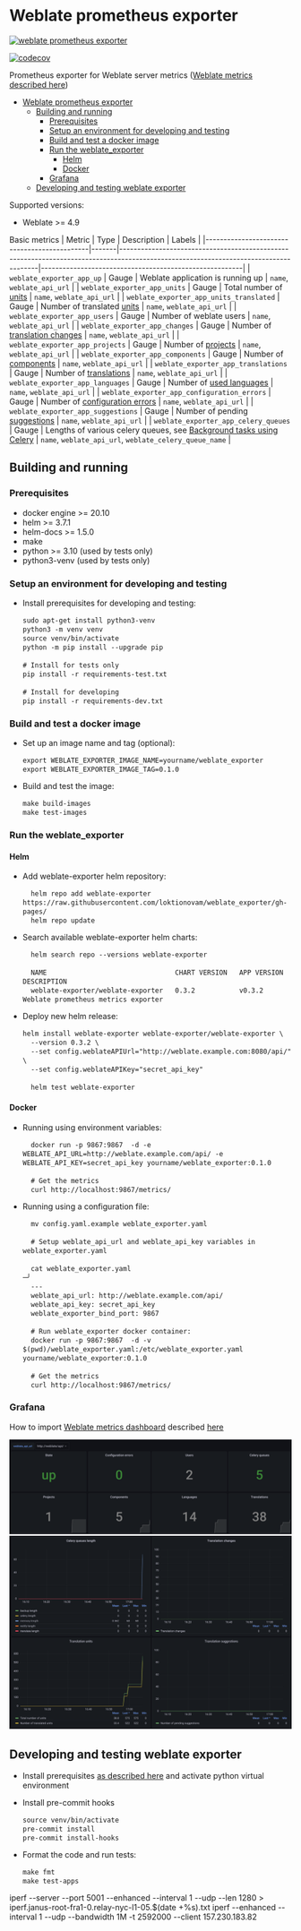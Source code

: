 # Weblate prometheus exporter

[![weblate prometheus exporter](https://github.com/loktionovam/weblate_exporter/actions/workflows/ci.yml/badge.svg)](https://github.com/loktionovam/weblate_exporter/actions/workflows/ci.yml)

[![codecov](https://codecov.io/gh/loktionovam/weblate_exporter/branch/main/graph/badge.svg?token=3OWCAKRWEA)](https://codecov.io/gh/loktionovam/weblate_exporter)

Prometheus exporter for Weblate server metrics ([Weblate metrics described here](https://docs.weblate.org/en/latest/api.html))

* [Weblate prometheus exporter](#weblate-prometheus-exporter)
  * [Building and running](#building-and-running)
    * [Prerequisites](#prerequisites)
    * [Setup an environment for developing and testing](#setup-an-environment-for-developing-and-testing)
    * [Build and test a docker image](#build-and-test-a-docker-image)
    * [Run the weblate_exporter](#run-the-weblate_exporter)
      * [Helm](#helm)
      * [Docker](#docker)
    * [Grafana](#grafana)
  * [Developing and testing weblate exporter](#developing-and-testing-weblate-exporter)

Supported versions:

* Weblate >= 4.9

Basic metrics
| Metric                                      | Type  | Description                                                                                                                         | Labels                                                 |
|---------------------------------------------|-------|-------------------------------------------------------------------------------------------------------------------------------------|--------------------------------------------------------|
| `weblate_exporter_app_up`                   | Gauge | Weblate application is running up                                                                                                   | `name`, `weblate_api_url`                              |
| `weblate_exporter_app_units`                | Gauge | Total number of [units](https://docs.weblate.org/en/latest/api.html?highlight=units#units)                                          | `name`, `weblate_api_url`                              |
| `weblate_exporter_app_units_translated`     | Gauge | Number of translated [units](https://docs.weblate.org/en/latest/api.html?highlight=units#units)                                     | `name`, `weblate_api_url`                              |
| `weblate_exporter_app_users`                | Gauge | Number of weblate users                                                                                                             | `name`, `weblate_api_url`                              |
| `weblate_exporter_app_changes`              | Gauge | Number of [translation changes](https://docs.weblate.org/en/latest/api.html?highlight=changes#get--api-changes-)                    | `name`, `weblate_api_url`                              |
| `weblate_exporter_app_projects`             | Gauge | Number of [projects](https://docs.weblate.org/en/latest/user/translating.html#translation-projects)                                 | `name`, `weblate_api_url`                              |
| `weblate_exporter_app_components`           | Gauge | Number of [components](https://docs.weblate.org/en/latest/admin/projects.html#component)                                            | `name`, `weblate_api_url`                              |
| `weblate_exporter_app_translations`         | Gauge | Number of [translations](https://docs.weblate.org/en/latest/api.html?highlight=units#translations)                                  | `name`, `weblate_api_url`                              |
| `weblate_exporter_app_languages`            | Gauge | Number of [used languages](https://docs.weblate.org/en/latest/api.html?highlight=units#languages)                                   | `name`, `weblate_api_url`                              |
| `weblate_exporter_app_configuration_errors` | Gauge | Number of [configuration errors](https://docs.weblate.org/en/latest/api.html?highlight=units#metrics)                               | `name`, `weblate_api_url`                              |
| `weblate_exporter_app_suggestions`          | Gauge | Number of pending [suggestions](https://docs.weblate.org/en/latest/api.html?highlight=units#metrics)                                | `name`, `weblate_api_url`                              |
| `weblate_exporter_app_celery_queues`        | Gauge | Lengths of various celery queues, see [Background tasks using Celery](https://docs.weblate.org/en/latest/admin/install.html#celery) | `name`, `weblate_api_url`, `weblate_celery_queue_name` |


## Building and running

### Prerequisites

* docker engine >= 20.10
* helm >= 3.7.1
* helm-docs >= 1.5.0
* make
* python >= 3.10 (used by tests only)
* python3-venv (used by tests only)

### Setup an environment for developing and testing

* Install prerequisites for developing and testing:

  ```shell
  sudo apt-get install python3-venv
  python3 -m venv venv
  source venv/bin/activate
  python -m pip install --upgrade pip

  # Install for tests only
  pip install -r requirements-test.txt

  # Install for developing
  pip install -r requirements-dev.txt
  ```

### Build and test a docker image

* Set up an image name and tag (optional):

    ```shell
    export WEBLATE_EXPORTER_IMAGE_NAME=yourname/weblate_exporter
    export WEBLATE_EXPORTER_IMAGE_TAG=0.1.0
    ```

* Build and test the image:

    ```shell
    make build-images
    make test-images
    ```

### Run the weblate_exporter

#### Helm

* Add weblate-exporter helm repository:

  ```shell
    helm repo add weblate-exporter https://raw.githubusercontent.com/loktionovam/weblate_exporter/gh-pages/
    helm repo update
  ```

* Search available weblate-exporter helm charts:

  ```shell
    helm search repo --versions weblate-exporter

    NAME                             	CHART VERSION	APP VERSION	DESCRIPTION
    weblate-exporter/weblate-exporter	0.3.2        	v0.3.2     	Weblate prometheus metrics exporter

  ```

* Deploy new helm release:

  ```shell
  helm install weblate-exporter weblate-exporter/weblate-exporter \
    --version 0.3.2 \
    --set config.weblateAPIUrl="http://weblate.example.com:8080/api/" \
    --set config.weblateAPIKey="secret_api_key"

    helm test weblate-exporter
  ```

#### Docker

* Running using environment variables:

  ```shell
    docker run -p 9867:9867  -d -e WEBLATE_API_URL=http://weblate.example.com/api/ -e WEBLATE_API_KEY=secret_api_key yourname/weblate_exporter:0.1.0

    # Get the metrics
    curl http://localhost:9867/metrics/
  ```

* Running using a configuration file:

  ```shell
    mv config.yaml.example weblate_exporter.yaml

    # Setup weblate_api_url and weblate_api_key variables in weblate_exporter.yaml

    cat weblate_exporter.yaml                                                                                                                                                                                                              ─╯
    ---
    weblate_api_url: http://weblate.example.com/api/
    weblate_api_key: secret_api_key
    weblate_exporter_bind_port: 9867

    # Run weblate_exporter docker container:
    docker run -p 9867:9867  -d -v $(pwd)/weblate_exporter.yaml:/etc/weblate_exporter.yaml  yourname/weblate_exporter:0.1.0

    # Get the metrics
    curl http://localhost:9867/metrics/

  ```

### Grafana

How to import [Weblate metrics dashboard](./grafana/dashboards/weblate.json) described [here](https://grafana.com/docs/grafana/latest/dashboards/export-import/#import-dashboard)

![Grafana Dashboard (Summary)](grafana/img/dashboard-summary.png)
![Grafana Dashboard (Graphs)](grafana/img/dashboard-graphs.png)

## Developing and testing weblate exporter

* Install prerequisites [as described here](#setup-an-environment-for-developing-and-testing) and activate python virtual environment
* Install pre-commit hooks

  ```shell
  source venv/bin/activate
  pre-commit install
  pre-commit install-hooks
  ```

* Format the code and run tests:

  ```shell
  make fmt
  make test-apps
  ```


iperf --server --port 5001 --enhanced --interval 1  --udp --len 1280 > iperf.janus-root-fra1-0.relay-nyc-l1-05.$(date +%s).txt
iperf  --enhanced --interval 1 --udp --bandwidth 1M -t 2592000 --client 157.230.183.82